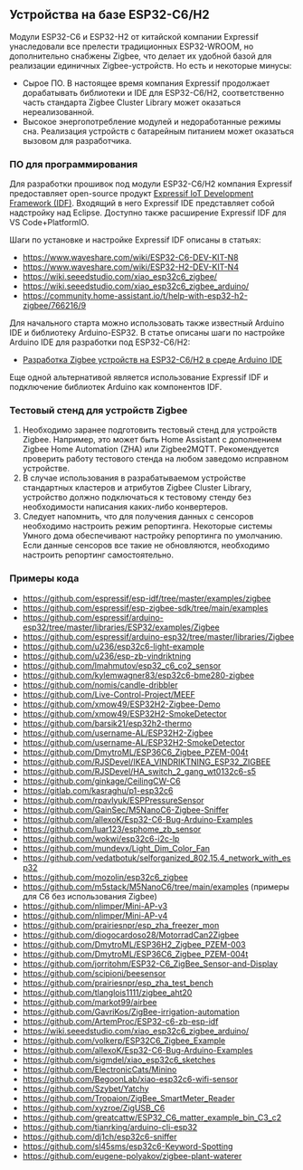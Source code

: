 ## Устройства на базе ESP32-C6/H2 ##
Модули ESP32-C6 и ESP32-H2 от китайской компании Expressif унаследовали все прелести традиционных ESP32-WROOM, но дополнительно снабжены Zigbee, что делает их удобной базой для реализации единичных Zigbee-устройств.
Но есть и некоторые минусы:
- Сырое ПО. В настоящее время компания Expressif продолжает дорабатывать библиотеки и IDE для ESP32-C6/H2, соответственно часть стандарта Zigbee Cluster Library может оказаться нереализованной.
- Высокое энергопотребление модулей и недоработанные режимы сна. Реализация устройств с батарейным питанием может оказаться вызовом для разработчика.
### ПО для программирования ###
Для разработки прошивок под модули ESP32-C6/H2 компания Expressif предоставляет open-source продукт [Expressif IoT Development Framework (IDF)](https://github.com/espressif/esp-idf).
Входящий в него Expressif IDE представляет собой надстройку над Eclipse. Доступно также расширение Expressif IDF для VS Code+PlatformIO.

Шаги по установке и настройке Expressif IDF описаны в статьях:
- https://www.waveshare.com/wiki/ESP32-C6-DEV-KIT-N8
- https://www.waveshare.com/wiki/ESP32-H2-DEV-KIT-N4
- https://wiki.seeedstudio.com/xiao_esp32c6_zigbee/
- https://wiki.seeedstudio.com/xiao_esp32c6_zigbee_arduino/
- https://community.home-assistant.io/t/help-with-esp32-h2-zigbee/766216/9

Для начального старта можно использовать также известный Arduino IDE и библиотеку Arduino-ESP32. В статье описаны шаги по настройке Arduino IDE для разработки под ESP32-C6/H2:
- [Разработка Zigbee устройств на ESP32-C6/H2 в среде Arduino IDE](arduino-esp32.md)

Еще одной альтернативой является использование Expressif IDF и подключение библиотек Arduino как компонентов IDF.

### Тестовый стенд для устройств Zigbee ###
1. Необходимо заранее подготовить тестовый стенд для устройств Zigbee. Например, это может быть Home Assistant с дополнением Zigbee Home Automation (ZHA) или Zigbee2MQTT. Рекомендуется проверить работу тестового стенда на любом заведомо исправном устройстве.
2. В случае использования в разрабатываемом устройстве стандартных кластеров и атрибутов Zigbee Cluster Library, устройство должно подключаться к тестовому стенду без необходимости написания каких-либо конвертеров.
3. Следует напомнить, что для получения данных с сенсоров необходимо настроить режим репортинга. Некоторые системы Умного дома обеспечивают настройку репортинга по умолчанию. Если данные сенсоров все такие не обновляются, необходимо настроить репортинг самостоятельно.

### Примеры кода ###
- https://github.com/espressif/esp-idf/tree/master/examples/zigbee
- https://github.com/espressif/esp-zigbee-sdk/tree/main/examples
- https://github.com/espressif/arduino-esp32/tree/master/libraries/ESP32/examples/Zigbee
- https://github.com/espressif/arduino-esp32/tree/master/libraries/Zigbee
- https://github.com/u236/esp32c6-light-example
- https://github.com/u236/esp-zb-vindriktning
- https://github.com/lmahmutov/esp32_c6_co2_sensor
- https://github.com/kylemwagner83/esp32c6-bme280-zigbee
- https://github.com/nomis/candle-dribbler
- https://github.com/Live-Control-Project/MEEF
- https://github.com/xmow49/ESP32H2-Zigbee-Demo
- https://github.com/xmow49/ESP32H2-SmokeDetector
- https://github.com/barsik21/esp32h2-thermo
- https://github.com/username-AL/ESP32H2-Zigbee
- https://github.com/username-AL/ESP32H2-SmokeDetector
- https://github.com/DmytroML/ESP36C6_Zigbee_PZEM-004t
- https://github.com/RJSDevel/IKEA_VINDRIKTNING_ESP32_ZIGBEE
- https://github.com/RJSDevel/HA_switch_2_gang_wt0132c6-s5
- https://github.com/ginkage/CeilingCW-C6
- https://gitlab.com/kasraghu/p1-esp32c6
- https://github.com/rpavlyuk/ESPPressureSensor
- https://github.com/GainSec/M5NanoC6-Zigbee-Sniffer
- https://github.com/allexoK/Esp32-C6-Bug-Arduino-Examples
- https://github.com/luar123/esphome_zb_sensor
- https://github.com/wokwi/esp32c6-i2c-lp
- https://github.com/mundevx/Light_Dim_Color_Fan
- https://github.com/vedatbotuk/selforganized_802.15.4_network_with_esp32
- https://github.com/mozolin/esp32c6_zigbee
- https://github.com/m5stack/M5NanoC6/tree/main/examples (примеры для C6 без использования Zigbee)
- https://github.com/nlimper/Mini-AP-v3
- https://github.com/nlimper/Mini-AP-v4
- https://github.com/prairiesnpr/esp_zha_freezer_mon
- https://github.com/diogocardoso28/MotorradCan2Zigbee
- https://github.com/DmytroML/ESP36H2_Zigbee_PZEM-003
- https://github.com/DmytroML/ESP36C6_Zigbee_PZEM-004t
- https://github.com/jorritohm/ESP32-C6_ZigBee_Sensor-and-Display
- https://github.com/scipioni/beesensor
- https://github.com/prairiesnpr/esp_zha_test_bench
- https://github.com/tlanglois1111/zigbee_aht20
- https://github.com/markot99/airbee
- https://github.com/GavriKos/ZigBee-irrigation-automation
- https://github.com/ArtemProc/ESP32-c6-zb-esp-idf
- https://wiki.seeedstudio.com/xiao_esp32c6_zigbee_arduino/
- https://github.com/volkerp/ESP32C6_Zigbee_Example
- https://github.com/allexoK/Esp32-C6-Bug-Arduino-Examples
- https://github.com/sigmdel/xiao_esp32c6_sketches
- https://github.com/ElectronicCats/Minino
- https://github.com/BegoonLab/xiao-esp32c6-wifi-sensor
- https://github.com/Szybet/Yatchy
- https://github.com/Tropaion/ZigBee_SmartMeter_Reader
- https://github.com/xyzroe/ZigUSB_C6
- https://github.com/greatcattw/ESP32_C6_matter_example_bin_C3_c2
- https://github.com/tianrking/arduino-cli-esp32
- https://github.com/dj1ch/esp32c6-sniffer
- https://github.com/sl45sms/esp32c6-Keyword-Spotting
- https://github.com/eugene-polyakov/zigbee-plant-waterer
